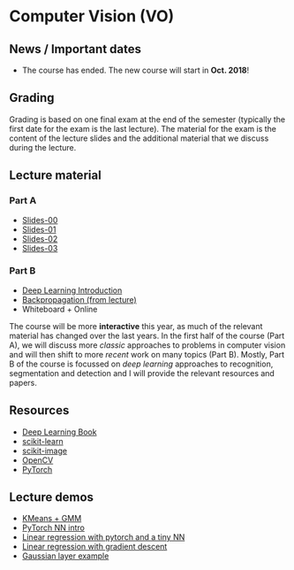 # Computer Vision (VO)

## News / Important dates

- The course has ended. The new course will start in **Oct. 2018**!

## Grading

Grading is based on one final exam at the end of the semester (typically the first date for the exam is the last lecture). The material for the exam is the content of the lecture slides and the additional material that we discuss during the lecture.

## Lecture material

### Part A

- [Slides-00](cv_00.pdf)
- [Slides-01](cv_01.pdf)
- [Slides-02](cv_02.pdf)
- [Slides-03](cv_03.pdf)

### Part B

- [Deep Learning Introduction](DL-Intro.pdf)
- [Backpropagation (from lecture)](https://github.com/rkwitt/teaching/blob/master/WS1718/CV/VO/backprop.pdf)
- Whiteboard + Online

The course will be more **interactive** this year, as much of the relevant material
has changed over the last years. In the first half of the course (Part A), we will discuss
more *classic* approaches to problems in computer vision and will then shift
to more *recent* work on many topics (Part B). Mostly, Part B of the course
is focussed on *deep learning* approaches to recognition, segmentation and
detection and I will provide the relevant resources and papers.

## Resources

- [Deep Learning Book](http://www.deeplearningbook.org/)
- [scikit-learn](http://scikit-learn.org/stable/)
- [scikit-image](http://scikit-image.org/)
- [OpenCV](http://docs.opencv.org/2.4/index.html)
- [PyTorch](http://pytorch.org/)

## Lecture demos

- [KMeans + GMM](https://github.com/rkwitt/teaching/blob/master/WS1718/CV/VO/demos/kmeans_gmm_demo.ipynb)
- [PyTorch NN intro](https://github.com/rkwitt/teaching/blob/master/WS1718/CV/VO/demos/pytorch_demo.ipynb)
- [Linear regression with pytorch and a tiny NN](https://gist.github.com/rkwitt/11be4f3cdad66b98c1bd4ff48f6c3ac0)
- [Linear regression with gradient descent](https://github.com/rkwitt/teaching/blob/master/WS1718/CV/VO/demos/gd_demo.ipynb)
- [Gaussian layer example](https://github.com/rkwitt/teaching/blob/master/WS1718/CV/VO/demos/gauss_layer.ipynb)
